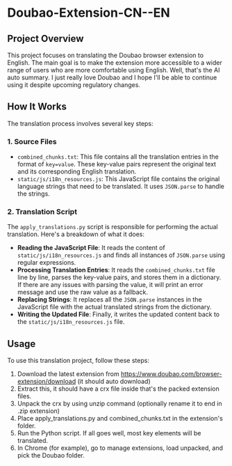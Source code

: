 # Doubao-Extension-CN--EN

## Project Overview
This project focuses on translating the Doubao browser extension to English. The main goal is to make the extension more accessible to a wider range of users who are more comfortable using English. Well, that's the AI auto summary. I just really love Doubao and I hope I'll be able to continue using it despite upcoming regulatory changes.

## How It Works
The translation process involves several key steps:

### 1. Source Files
- `combined_chunks.txt`: This file contains all the translation entries in the format of `key=value`. These key-value pairs represent the original text and its corresponding English translation.
- `static/js/i18n_resources.js`: This JavaScript file contains the original language strings that need to be translated. It uses `JSON.parse` to handle the strings.

### 2. Translation Script
The `apply_translations.py` script is responsible for performing the actual translation. Here's a breakdown of what it does:
- **Reading the JavaScript File**: It reads the content of `static/js/i18n_resources.js` and finds all instances of `JSON.parse` using regular expressions.
- **Processing Translation Entries**: It reads the `combined_chunks.txt` file line by line, parses the key-value pairs, and stores them in a dictionary. If there are any issues with parsing the value, it will print an error message and use the raw value as a fallback.
- **Replacing Strings**: It replaces all the `JSON.parse` instances in the JavaScript file with the actual translated strings from the dictionary.
- **Writing the Updated File**: Finally, it writes the updated content back to the `static/js/i18n_resources.js` file.

## Usage
To use this translation project, follow these steps:

1. Download the latest extension from https://www.doubao.com/browser-extension/download (it should auto download)
2. Extract this, it should have a crx file inside that's the packed extension files.
3. Unpack the crx by using unzip command (optionally rename it to end in .zip extension)
4. Place apply_translations.py and combined_chunks.txt in the extension's folder.
5. Run the Python script. If all goes well, most key elements will be translated.
6. In Chrome (for example), go to manage extensions, load unpacked, and pick the Doubao folder.
